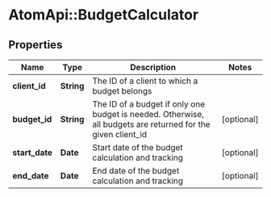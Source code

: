 # AtomApi::BudgetCalculator

## Properties
Name | Type | Description | Notes
------------ | ------------- | ------------- | -------------
**client_id** | **String** | The ID of a client to which a budget belongs | 
**budget_id** | **String** | The ID of a budget if only one budget is needed. Otherwise, all budgets are returned for the given client_id | [optional] 
**start_date** | **Date** | Start date of the budget calculation and tracking | [optional] 
**end_date** | **Date** | End date of the budget calculation and tracking | [optional] 


